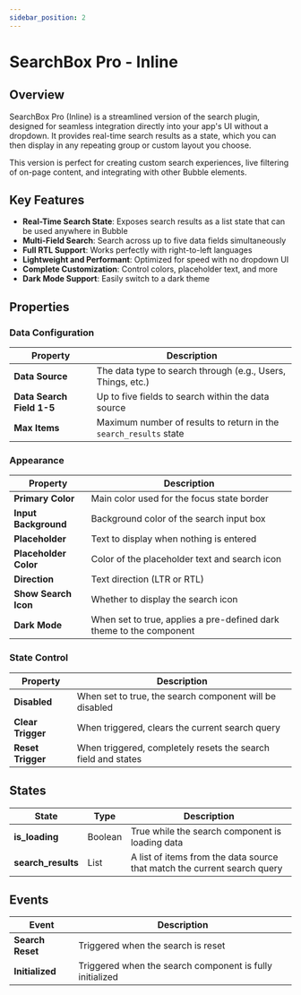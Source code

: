 ```yaml
---
sidebar_position: 2
---
```


# SearchBox Pro - Inline

## Overview

SearchBox Pro (Inline) is a streamlined version of the search plugin, designed for seamless integration directly into your app's UI without a dropdown. It provides real-time search results as a state, which you can then display in any repeating group or custom layout you choose.

This version is perfect for creating custom search experiences, live filtering of on-page content, and integrating with other Bubble elements.

## Key Features

- **Real-Time Search State**: Exposes search results as a list state that can be used anywhere in Bubble
- **Multi-Field Search**: Search across up to five data fields simultaneously
- **Full RTL Support**: Works perfectly with right-to-left languages
- **Lightweight and Performant**: Optimized for speed with no dropdown UI
- **Complete Customization**: Control colors, placeholder text, and more
- **Dark Mode Support**: Easily switch to a dark theme

## Properties

### Data Configuration

| Property | Description |
|----------|-------------|
| **Data Source** | The data type to search through (e.g., Users, Things, etc.) |
| **Data Search Field 1-5** | Up to five fields to search within the data source |
| **Max Items** | Maximum number of results to return in the `search_results` state |

### Appearance

| Property | Description |
|----------|-------------|
| **Primary Color** | Main color used for the focus state border |
| **Input Background** | Background color of the search input box |
| **Placeholder** | Text to display when nothing is entered |
| **Placeholder Color** | Color of the placeholder text and search icon |
| **Direction** | Text direction (LTR or RTL) |
| **Show Search Icon** | Whether to display the search icon |
| **Dark Mode** | When set to true, applies a pre-defined dark theme to the component |

### State Control

| Property | Description |
|----------|-------------|
| **Disabled** | When set to true, the search component will be disabled |
| **Clear Trigger** | When triggered, clears the current search query |
| **Reset Trigger** | When triggered, completely resets the search field and states |

## States

| State | Type | Description |
|-------|------|-------------|
| **is_loading** | Boolean | True while the search component is loading data |
| **search_results** | List | A list of items from the data source that match the current search query |

## Events

| Event | Description |
|-------|-------------|
| **Search Reset** | Triggered when the search is reset |
| **Initialized** | Triggered when the search component is fully initialized |
